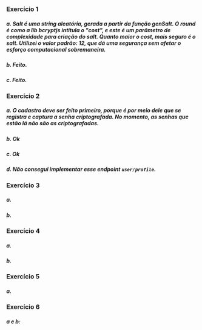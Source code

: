 ### Exercício 1

##### a. Salt é uma string aleatória, gerada a partir da função genSalt. O round é como a lib bcryptjs intitula o "cost", e este é um parâmetro de complexidade para criação do salt. Quanto maior o cost, mais seguro é o salt. Utilizei o valor padrão: 12, que dá uma segurança sem afetar o esforço computacional sobremaneira.    

##### b. Feito.

##### c. Feito. 

### Exercício 2

##### a. O cadastro deve ser feito primeiro, porque é por meio dele que se registra e captura a senha criptografada. No momento, as senhas que estão lá não são as criptografadas. 

##### b. Ok

##### c. Ok

##### d. Não consegui implementar esse endpoint `user/profile`. 

### Exercício 3
##### a. 
##### b. 

### Exercício 4

##### a. 

##### b. 

### Exercício 5

##### a. 

### Exercício 6

##### a e b: 
